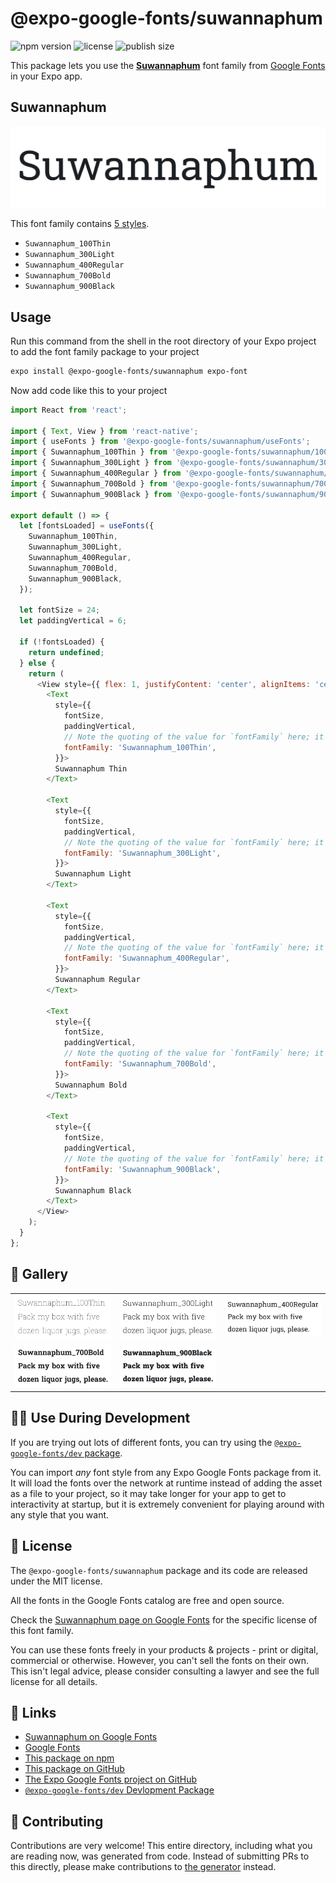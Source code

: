 # @expo-google-fonts/suwannaphum

![npm version](https://flat.badgen.net/npm/v/@expo-google-fonts/suwannaphum)
![license](https://flat.badgen.net/github/license/expo/google-fonts)
![publish size](https://flat.badgen.net/packagephobia/install/@expo-google-fonts/suwannaphum)

This package lets you use the [**Suwannaphum**](https://fonts.google.com/specimen/Suwannaphum) font family from [Google Fonts](https://fonts.google.com/) in your Expo app.

## Suwannaphum

![Suwannaphum](./font-family.png)

This font family contains [5 styles](#-gallery).

- `Suwannaphum_100Thin`
- `Suwannaphum_300Light`
- `Suwannaphum_400Regular`
- `Suwannaphum_700Bold`
- `Suwannaphum_900Black`

## Usage

Run this command from the shell in the root directory of your Expo project to add the font family package to your project
```sh
expo install @expo-google-fonts/suwannaphum expo-font
```

Now add code like this to your project
```js
import React from 'react';

import { Text, View } from 'react-native';
import { useFonts } from '@expo-google-fonts/suwannaphum/useFonts';
import { Suwannaphum_100Thin } from '@expo-google-fonts/suwannaphum/100Thin';
import { Suwannaphum_300Light } from '@expo-google-fonts/suwannaphum/300Light';
import { Suwannaphum_400Regular } from '@expo-google-fonts/suwannaphum/400Regular';
import { Suwannaphum_700Bold } from '@expo-google-fonts/suwannaphum/700Bold';
import { Suwannaphum_900Black } from '@expo-google-fonts/suwannaphum/900Black';

export default () => {
  let [fontsLoaded] = useFonts({
    Suwannaphum_100Thin,
    Suwannaphum_300Light,
    Suwannaphum_400Regular,
    Suwannaphum_700Bold,
    Suwannaphum_900Black,
  });

  let fontSize = 24;
  let paddingVertical = 6;

  if (!fontsLoaded) {
    return undefined;
  } else {
    return (
      <View style={{ flex: 1, justifyContent: 'center', alignItems: 'center' }}>
        <Text
          style={{
            fontSize,
            paddingVertical,
            // Note the quoting of the value for `fontFamily` here; it expects a string!
            fontFamily: 'Suwannaphum_100Thin',
          }}>
          Suwannaphum Thin
        </Text>

        <Text
          style={{
            fontSize,
            paddingVertical,
            // Note the quoting of the value for `fontFamily` here; it expects a string!
            fontFamily: 'Suwannaphum_300Light',
          }}>
          Suwannaphum Light
        </Text>

        <Text
          style={{
            fontSize,
            paddingVertical,
            // Note the quoting of the value for `fontFamily` here; it expects a string!
            fontFamily: 'Suwannaphum_400Regular',
          }}>
          Suwannaphum Regular
        </Text>

        <Text
          style={{
            fontSize,
            paddingVertical,
            // Note the quoting of the value for `fontFamily` here; it expects a string!
            fontFamily: 'Suwannaphum_700Bold',
          }}>
          Suwannaphum Bold
        </Text>

        <Text
          style={{
            fontSize,
            paddingVertical,
            // Note the quoting of the value for `fontFamily` here; it expects a string!
            fontFamily: 'Suwannaphum_900Black',
          }}>
          Suwannaphum Black
        </Text>
      </View>
    );
  }
};

```

## 🔡 Gallery


||||
|-|-|-|
|![Suwannaphum_100Thin](.//100Thin/Suwannaphum_100Thin.ttf.png)|![Suwannaphum_300Light](.//300Light/Suwannaphum_300Light.ttf.png)|![Suwannaphum_400Regular](.//400Regular/Suwannaphum_400Regular.ttf.png)||
|![Suwannaphum_700Bold](.//700Bold/Suwannaphum_700Bold.ttf.png)|![Suwannaphum_900Black](.//900Black/Suwannaphum_900Black.ttf.png)|||


## 👩‍💻 Use During Development

If you are trying out lots of different fonts, you can try using the [`@expo-google-fonts/dev` package](https://github.com/freeboub/google-fonts/tree/master/font-packages/dev#readme).

You can import *any* font style from any Expo Google Fonts package from it. It will load the fonts
over the network at runtime instead of adding the asset as a file to your project, so it may take longer
for your app to get to interactivity at startup, but it is extremely convenient
for playing around with any style that you want.

## 📖 License

The `@expo-google-fonts/suwannaphum` package and its code are released under the MIT license.

All the fonts in the Google Fonts catalog are free and open source.

Check the [Suwannaphum page on Google Fonts](https://fonts.google.com/specimen/Suwannaphum) for the specific license of this font family.

You can use these fonts freely in your products & projects - print or digital, commercial or otherwise. However, you can't sell the fonts on their own. This isn't legal advice, please consider consulting a lawyer and see the full license for all details.

## 🔗 Links

- [Suwannaphum on Google Fonts](https://fonts.google.com/specimen/Suwannaphum)
- [Google Fonts](https://fonts.google.com/)
- [This package on npm](https://www.npmjs.com/package/@expo-google-fonts/suwannaphum)
- [This package on GitHub](https://github.com/freeboub/google-fonts/tree/master/font-packages/suwannaphum)
- [The Expo Google Fonts project on GitHub](https://github.com/freeboub/google-fonts)
- [`@expo-google-fonts/dev` Devlopment Package](https://github.com/freeboub/google-fonts/tree/master/font-packages/dev)

## 🤝 Contributing

Contributions are very welcome! This entire directory, including what you are reading now, was generated from code. Instead of submitting PRs to this directly, please make contributions to [the generator](https://github.com/freeboub/google-fonts/tree/master/packages/generator) instead.
